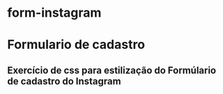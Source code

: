 # form-instagram
<h1>Formulario de cadastro</h1>
<h2>Exercício de css para estilização do Formúlario de cadastro do Instagram</h2>

